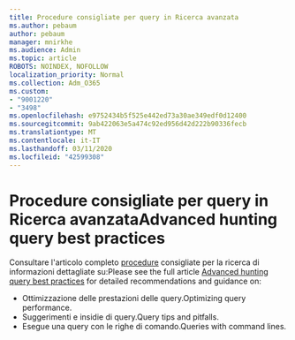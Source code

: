 ```yaml
---
title: Procedure consigliate per query in Ricerca avanzata
ms.author: pebaum
author: pebaum
manager: mnirkhe
ms.audience: Admin
ms.topic: article
ROBOTS: NOINDEX, NOFOLLOW
localization_priority: Normal
ms.collection: Adm_O365
ms.custom:
- "9001220"
- "3498"
ms.openlocfilehash: e9752434b5f525e442ed73a30ae349edf0d12400
ms.sourcegitcommit: 9ab422063e5a474c92ed956d42d222b90336fecb
ms.translationtype: MT
ms.contentlocale: it-IT
ms.lasthandoff: 03/11/2020
ms.locfileid: "42599308"
---
```

# <a name="advanced-hunting-query-best-practices"></a><span data-ttu-id="cc2b9-102">Procedure consigliate per query in Ricerca avanzata</span><span class="sxs-lookup"><span data-stu-id="cc2b9-102">Advanced hunting query best practices</span></span>

<span data-ttu-id="cc2b9-103">Consultare l'articolo completo [procedure](https://docs.microsoft.com/windows/security/threat-protection/microsoft-defender-atp/advanced-hunting-best-practices#optimize-query-performance) consigliate per la ricerca di informazioni dettagliate su:</span><span class="sxs-lookup"><span data-stu-id="cc2b9-103">Please see the full article [Advanced hunting query best practices](https://docs.microsoft.com/windows/security/threat-protection/microsoft-defender-atp/advanced-hunting-best-practices#optimize-query-performance) for detailed recommendations and guidance on:</span></span>
- <span data-ttu-id="cc2b9-104">Ottimizzazione delle prestazioni delle query.</span><span class="sxs-lookup"><span data-stu-id="cc2b9-104">Optimizing query performance.</span></span>
- <span data-ttu-id="cc2b9-105">Suggerimenti e insidie di query.</span><span class="sxs-lookup"><span data-stu-id="cc2b9-105">Query tips and pitfalls.</span></span>
- <span data-ttu-id="cc2b9-106">Esegue una query con le righe di comando.</span><span class="sxs-lookup"><span data-stu-id="cc2b9-106">Queries with command lines.</span></span>


